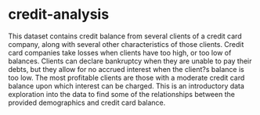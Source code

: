 # credit-analysis

This dataset contains credit balance from several clients of a credit card company, along with several other characteristics of those clients. Credit card companies take losses when clients have too high, or too low of balances. Clients can declare bankruptcy when they are unable to pay their debts, but they allow for no accrued interest when the client?s balance is too low. The most profitable clients are those with a moderate credit card balance upon which interest can be charged. This is an introductory data exploration into the data to find some of the relationships between the provided demographics and credit card balance.